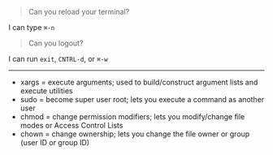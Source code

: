 > Can you reload your terminal?

I can type `⌘-n`

> Can you logout?

I can run `exit`, `CNTRL-d`, or `⌘-w`

---

- xargs = execute arguments; used to build/construct argument lists and execute utilities
- sudo = become super user root; lets you execute a command as another user
- chmod = change permission modifiers; lets you modify/change file modes or Access Control Lists
- chown = change ownership; lets you change the file owner or group (user ID or group ID)